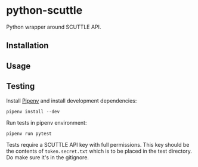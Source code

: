# python-scuttle
Python wrapper around SCUTTLE API.

## Installation

## Usage

## Testing

Install [Pipenv](https://pypi.org/project/pipenv/) and install development
dependencies:

```shell
pipenv install --dev
```

Run tests in pipenv environment:

```shell
pipenv run pytest
```

Tests require a SCUTTLE API key with full permissions. This key should be the
contents of `token.secret.txt` which is to be placed in the test directory. Do
make sure it's in the gitignore.
